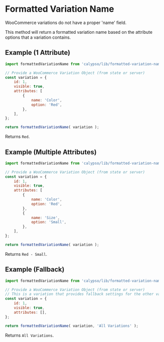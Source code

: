 # Formatted Variation Name

WooCommerce variations do not have a proper 'name' field.

This method will return a formatted variation name based on the attribute options that a variation contains.

## Example (1 Attribute)

```javascript
import formattedVariationName from 'calypso/lib/formatted-variation-name';

// Provide a WooCommerce Variation Object (from state or server)
const variation = {
	id: 1,
	visible: true,
	attributes: [
		{
			name: 'Color',
			option: 'Red',
		},
	],
};

return formattedVariationName( variation );
```

Returns `Red`.

## Example (Multiple Attributes)

```javascript
import formattedVariationName from 'calypso/lib/formatted-variation-name';

// Provide a WooCommerce Variation Object (from state or server)
const variation = {
	id: 1,
	visible: true,
	attributes: [
		{
			name: 'Color',
			option: 'Red',
		},
		{
			name: 'Size',
			option: 'Small',
		},
	],
};

return formattedVariationName( variation );
```

Returns `Red - Small`.

## Example (Fallback)

```javascript
import formattedVariationName from 'calypso/lib/formatted-variation-name';

// Provide a WooCommerce Variation Object (from state or server)
// This is a variation that provides fallback settings for the other variations.
const variation = {
	id: 1,
	visible: true,
	attributes: [],
};

return formattedVariationName( variation, 'All Variations' );
```

Returns `All Variations`.
